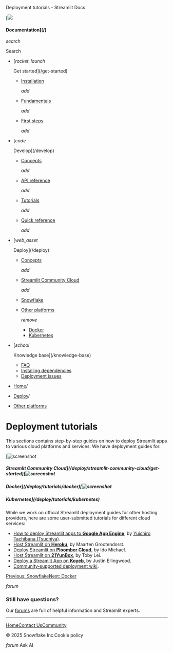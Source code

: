 ﻿Deployment tutorials - Streamlit Docs

[![](/logo.svg)

#### Documentation](/)

*search*

Search

* [*rocket\_launch*

  Get started](/get-started)
  + [Installation](/get-started/installation)

    *add*
  + [Fundamentals](/get-started/fundamentals)

    *add*
  + [First steps](/get-started/tutorials)

    *add*
* [*code*

  Develop](/develop)
  + [Concepts](/develop/concepts)

    *add*
  + [API reference](/develop/api-reference)

    *add*
  + [Tutorials](/develop/tutorials)

    *add*
  + [Quick reference](/develop/quick-reference)

    *add*
* [*web\_asset*

  Deploy](/deploy)
  + [Concepts](/deploy/concepts)

    *add*
  + [Streamlit Community Cloud](/deploy/streamlit-community-cloud)

    *add*
  + [Snowflake](/deploy/snowflake)
  + [Other platforms](/deploy/tutorials)

    *remove*

    - [Docker](/deploy/tutorials/docker)
    - [Kubernetes](/deploy/tutorials/kubernetes)
* [*school*

  Knowledge base](/knowledge-base)
  + [FAQ](/knowledge-base/using-streamlit)
  + [Installing dependencies](/knowledge-base/dependencies)
  + [Deployment issues](/knowledge-base/deploy)

* [Home](/)/
* [Deploy](/deploy)/
* [Other platforms](/deploy/tutorials)

Deployment tutorials
====================

This sections contains step-by-step guides on how to deploy Streamlit apps to various cloud platforms and services. We have deployment guides for:

[![screenshot](/images/deploy/streamlit-cloud.png)

##### Streamlit Community Cloud](/deploy/streamlit-community-cloud/get-started)[![screenshot](/images/deploy/docker.png)

##### Docker](/deploy/tutorials/docker)[![screenshot](/images/deploy/kubernetes.png)

##### Kubernetes](/deploy/tutorials/kubernetes)

While we work on official Streamlit deployment guides for other hosting providers, here are some user-submitted tutorials for different cloud services:

* [How to deploy Streamlit apps to **Google App Engine**](https://dev.to/whitphx/how-to-deploy-streamlit-apps-to-google-app-engine-407o), by [Yuichiro Tachibana (Tsuchiya)](https://discuss.streamlit.io/u/whitphx/summary).
* [Host Streamlit on **Heroku**](https://towardsdatascience.com/quickly-build-and-deploy-an-application-with-streamlit-988ca08c7e83), by Maarten Grootendorst.
* [Deploy Streamlit on **Ploomber Cloud**](https://docs.cloud.ploomber.io/en/latest/apps/streamlit.html), by Ido Michael.
* [Host Streamlit on **21YunBox**](https://www.21yunbox.com/docs/#/deploy-streamlit), by Toby Lei.
* [Deploy a Streamlit App on **Koyeb**](https://www.koyeb.com/docs/deploy/streamlit), by Justin Ellingwood.
* [Community-supported deployment wiki](https://discuss.streamlit.io/t/streamlit-deployment-guide-wiki/5099).

[Previous: Snowflake](/deploy/snowflake)[Next: Docker](/deploy/tutorials/docker)

*forum*

### Still have questions?

Our [forums](https://discuss.streamlit.io) are full of helpful information and Streamlit experts.

---

[Home](/)[Contact Us](mailto:hello@streamlit.io?subject=Contact%20from%20documentation%20)[Community](https://discuss.streamlit.io)

© 2025 Snowflake Inc.Cookie policy

*forum* Ask AI
